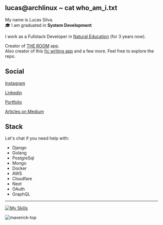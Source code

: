 ## lucas@archlinux ~ cat who_am_i.txt

<!--
**SlenderB13/SlenderB13** is a ✨ _special_ ✨ repository because its `README.md` (this file) appears on your GitHub profile.

Here are some ideas to get you started:

- 🔭 I’m currently working on ...
- 🌱 I’m currently learning ...
- 👯 I’m looking to collaborate on ...
- 🤔 I’m looking for help with ...
- 💬 Ask me about ...
- 📫 How to reach me: ...
- 😄 Pronouns: ...
- ⚡ Fun fact: ...
-->

My name is Lucas Silva. <br>
🎓 I am graduated in <strong>System Development</strong> <br>

I work as a Fullstack Developer in [Natural Education](https://natural.education) (for 3 years now).

Creator of [THE ROOM](https://theroooom.com) app. <br>
Also creator of this [fic writing app](https://fic-frontend.vercel.app) and a few more. Feel free to explore the repo.

## Social
[Instagram](https://instagram.com/reverendoslender)

[Linkedin](https://linkedin.com/in/lucasguilher-me)

[Portfolio](https://lucasguilher.me)

[Articles on Medium](https://medium.com/@lguilherme8)

## Stack
Let's chat if you need help with:
* Django
* Golang
* PostgreSql
* Mongo
* Docker
* AWS
* Cloudfare
* Next
* OAuth
* GraphQL

---
[![My Skills](https://skillicons.dev/icons?i=ts,nodejs,react,tailwindcss,postgresql,mongo,docker,graphql,django&theme=dark)](https://skillicons.dev)

![maverick-top](https://user-images.githubusercontent.com/62191201/138017567-1ee8ebd3-93af-4bff-a198-54d3f709eab3.gif)
